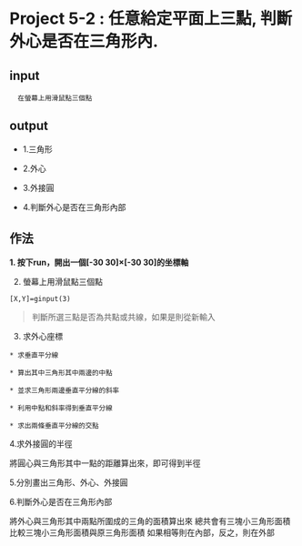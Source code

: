 # Project 5-2 : 任意給定平面上三點, 判斷外心是否在三角形內.

## input

```
  在螢幕上用滑鼠點三個點 
```


## output

* 1.三角形 

* 2.外心

* 3.外接圓

* 4.判斷外心是否在三角形內部

## 作法

**1. 按下run，開出一個[-30 30]×[-30 30]的坐標軸**

2. 螢幕上用滑鼠點三個點 

```
[X,Y]=ginput(3)
```

>判斷所選三點是否為共點或共線，如果是則從新輸入

3. 求外心座標

```
* 求垂直平分線

* 算出其中三角形其中兩邊的中點

* 並求三角形兩邊垂直平分線的斜率

* 利用中點和斜率得到垂直平分線

* 求出兩條垂直平分線的交點
```

4.求外接圓的半徑

將圓心與三角形其中一點的距離算出來，即可得到半徑

5.分別畫出三角形、外心、外接圓

6.判斷外心是否在三角形內部

將外心與三角形其中兩點所圍成的三角的面積算出來
總共會有三塊小三角形面積
比較三塊小三角形面積與原三角形面積
如果相等則在內部，反之，則在外部











